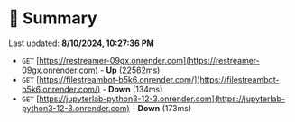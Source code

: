 # 📖 Summary
Last updated: **8/10/2024, 10:27:36 PM**

- `GET` [https://restreamer-09gx.onrender.com](https://restreamer-09gx.onrender.com) - **Up** (22562ms)
- `GET` [https://filestreambot-b5k6.onrender.com/](https://filestreambot-b5k6.onrender.com/) - **Down** (134ms)
- `GET` [https://jupyterlab-python3-12-3.onrender.com](https://jupyterlab-python3-12-3.onrender.com) - **Down** (173ms)
